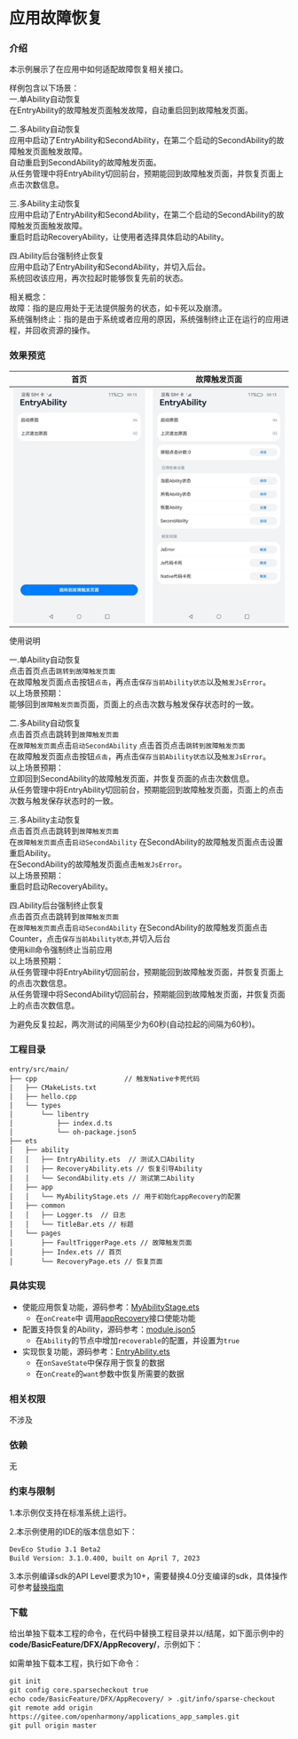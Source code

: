 # 应用故障恢复

### 介绍
本示例展示了在应用中如何适配故障恢复相关接口。

样例包含以下场景：\
一.单Ability自动恢复 \
在EntryAbility的故障触发页面触发故障，自动重启回到故障触发页面。

二.多Ability自动恢复 \
应用中启动了EntryAbility和SecondAbility，在第二个启动的SecondAbility的故障触发页面触发故障。 \
自动重启到SecondAbility的故障触发页面。 \
从任务管理中将EntryAbility切回前台，预期能回到故障触发页面，并恢复页面上点击次数信息。

三.多Ability主动恢复 \
应用中启动了EntryAbility和SecondAbility，在第二个启动的SecondAbility的故障触发页面触发故障。 \
重启时启动RecoveryAbility，让使用者选择具体启动的Ability。

四.Ability后台强制终止恢复 \
应用中启动了EntryAbility和SecondAbility，并切入后台。\
系统回收该应用，再次拉起时能够恢复先前的状态。

相关概念： \
故障：指的是应用处于无法提供服务的状态，如卡死以及崩溃。 \
系统强制终止：指的是由于系统或者应用的原因，系统强制终止正在运行的应用进程，并回收资源的操作。

### 效果预览
|首页|故障触发页面|
|---|---|
|![home](screenshots/devices/zh/entry_page.jpeg)|![fault](screenshots/devices/zh/fault_trigger_page.jpeg)|

使用说明

一.单Ability自动恢复 \
点击首页点击``跳转到故障触发页面`` \
在故障触发页面点击按钮``点击``，再点击``保存当前Ability状态``以及``触发JsError``。 \
以上场景预期：\
能够回到``故障触发页面``页面，页面上的点击次数与触发保存状态时的一致。

二.多Ability自动恢复 \
点击首页点击跳转到``故障触发页面`` \
在``故障触发页面``点击``启动SecondAbility``
点击首页点击``跳转到故障触发页面`` \
在故障触发页面点击按钮``点击``，再点击``保存当前Ability状态``以及``触发JsError``。 \
以上场景预期：\
立即回到SecondAbility的故障触发页面，并恢复页面的点击次数信息。\
从任务管理中将EntryAbility切回前台，预期能回到故障触发页面，页面上的点击次数与触发保存状态时的一致。

三.多Ability主动恢复 \
点击首页点击跳转到``故障触发页面`` \
在``故障触发页面``点击``启动SecondAbility``
在SecondAbility的故障触发页面点击设置重启Ability。 \
在SecondAbility的故障触发页面点击``触发JsError``。 \
以上场景预期：\
重启时启动RecoveryAbility。

四.Ability后台强制终止恢复 \
点击首页点击跳转到``故障触发页面`` \
在``故障触发页面``点击``启动SecondAbility``
在SecondAbility的故障触发页面点击Counter，点击``保存当前Ability状态``,并切入后台 \
使用kill命令强制终止当前应用 \
以上场景预期：\
从任务管理中将EntryAbility切回前台，预期能回到故障触发页面，并恢复页面上的点击次数信息。\
从任务管理中将SecondAbility切回前台，预期能回到故障触发页面，并恢复页面上的点击次数信息。

为避免反复拉起，两次测试的间隔至少为60秒(自动拉起的间隔为60秒)。
### 工程目录
```
entry/src/main/
├── cpp                      // 触发Native卡死代码
│   ├── CMakeLists.txt
│   ├── hello.cpp
│   └── types
│       └── libentry
│           ├── index.d.ts
│           └── oh-package.json5
├── ets
│   ├── ability
│   │   ├── EntryAbility.ets  // 测试入口Ability
│   │   ├── RecoveryAbility.ets // 恢复引导Ability
│   │   └── SecondAbility.ets // 测试第二Ability
│   ├── app
│   │   └── MyAbilityStage.ets // 用于初始化appRecovery的配置
│   ├── common
│   │   ├── Logger.ts  // 日志
│   │   └── TitleBar.ets // 标题
│   └── pages
│       ├── FaultTriggerPage.ets // 故障触发页面
│       ├── Index.ets // 首页
│       └── RecoveryPage.ets // 恢复页面
```

### 具体实现
* 使能应用恢复功能，源码参考：[MyAbilityStage.ets](entry/src/main/ets/app/MyAbilityStage.ets)
    * 在``onCreate``中 调用[appRecovery](https://gitee.com/openharmony/docs/blob/master/zh-cn/application-dev/dfx/apprecovery-guidelines.md)接口使能功能
* 配置支持恢复的Ability，源码参考：[module.json5](entry/src/main/module.json5)
    * 在``Ability``的节点中增加``recoverable``的配置，并设置为``true``
* 实现恢复功能，源码参考：[EntryAbility.ets](entry/src/main/ets/ability/EntryAbility.ets)
    * 在``onSaveState``中保存用于恢复的数据
    * 在``onCreate``的``want``参数中恢复所需要的数据

### 相关权限
不涉及

### 依赖
无

### 约束与限制

1.本示例仅支持在标准系统上运行。

2.本示例使用的IDE的版本信息如下：
```
DevEco Studio 3.1 Beta2
Build Version: 3.1.0.400, built on April 7, 2023
```
3.本示例编译sdk的API Level要求为10+，需要替换4.0分支编译的sdk，具体操作可参考[替换指南](https://docs.openharmony.cn/pages/v3.2/zh-cn/application-dev/quick-start/full-sdk-switch-guide.md/)

### 下载

给出单独下载本工程的命令，在代码中替换工程目录并以/结尾，如下面示例中的 **code/BasicFeature/DFX/AppRecovery/**，示例如下：

如需单独下载本工程，执行如下命令：

```
git init
git config core.sparsecheckout true
echo code/BasicFeature/DFX/AppRecovery/ > .git/info/sparse-checkout
git remote add origin https://gitee.com/openharmony/applications_app_samples.git
git pull origin master
```
